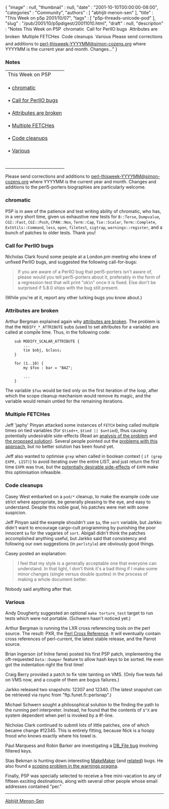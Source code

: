 {
   "image" : null,
   "thumbnail" : null,
   "date" : "2001-10-10T00:00:00-08:00",
   "categories" : "Community",
   "authors" : [
      "abhijit-menon-sen"
   ],
   "title" : "This Week on p5p 2001/10/07",
   "tags" : [
      "p5p-threads-unicode-pod"
   ],
   "slug" : "/pub/2001/10/p5pdigest/20011010.html",
   "draft" : null,
   "description" : "Notes This Week on P5P  chromatic  Call for PerlIO bugs  Attributes are broken  Multiple FETCHes  Code cleanups  Various Please send corrections and additions to perl-thisweek-YYYYMM@simon-cozens.org where YYYYMM is the current year and month. Changes..."
}



### <span id="Notes">Notes</span>

<table>
<colgroup>
<col width="100%" />
</colgroup>
<tbody>
<tr class="odd">
<td><span class="headline"></span>
This Week on P5P</td>
</tr>
<tr class="even">
<td><p>• <a href="#chromatic">chromatic</a><br />
<br />
• <a href="#Call_for_PerlIO_bugs">Call for PerlIO bugs</a><br />
<br />
• <a href="#Attributes_are_broken">Attributes are broken</a><br />
<br />
• <a href="#Multiple_FETCHes">Multiple FETCHes</a><br />
<br />
• <a href="#Code_cleanups">Code cleanups</a><br />
<br />
• <a href="#Various">Various</a><br />
<br />
</p></td>
</tr>
<tr class="odd">
<td></td>
</tr>
</tbody>
</table>

Please send corrections and additions to perl-thisweek-YYYYMM@simon-cozens.org where YYYYMM is the current year and month. Changes and additions to the perl5-porters biographies are particularly welcome.

### <span id="chromatic">chromatic</span>

P5P is in awe of the patience and test writing ability of chromatic, who has, in a very short time, given us exhaustive new tests for `B::Terse`, `Dumpvalue`, `CGI::Fast`, `CGI::Push`, `CPAN::Nox`, `Term::Cap`, `Tie::Scalar`, `Term::Complete`, `ExtUtils::Command`, `less`, `open`, `filetest`, `sigtrap`, `warnings::register`, and a bunch of patches to older tests. Thank you!

### <span id="Call_for_PerlIO_bugs">Call for PerlIO bugs</span>

Nicholas Clark found some people at a London.pm meeting who knew of unfixed PerlIO bugs, and suggested the following call-for-bugs:

> If you are aware of a PerlIO bug that perl5-porters isn't aware of, please would you tell perl5-porters about it, preferably in the form of a regression test that will print "ok\\n" once it is fixed. Else don't be surprised if 5.8.0 ships with the bug still present.

(While you're at it, report any other lurking bugs you know about.)

### <span id="Attributes_are_broken">Attributes are broken</span>

Arthur Bergman explained again why [attributes are broken](http://www.xray.mpe.mpg.de/mailing-lists/perl5-porters/2001-10/msg00051.html). The problem is that the `MODIFY_*_ATTRIBUTE` subs (used to set attributes for a variable) are called at compile time. Thus, in the following code:

        sub MODIFY_SCALAR_ATTRIBUTE {
            ...
            tie $obj, $class;
        }

        for (1..10) {
            my $foo : bar = "BAZ";

            ...
        }

The variable `$foo` would be tied only on the first iteration of the loop, after which the scope cleanup mechanism would remove its magic, and the variable would remain untied for the remaining iterations.

### <span id="Multiple_FETCHes">Multiple FETCHes</span>

Jeff 'japhy' Pinyan attacked some instances of `FETCH` being called multiple times on tied variables (for `$tied++`, `$tied || $untied`), thus causing potentially undesirable side-effects (Read an [analysis of the problem](http://www.xray.mpe.mpg.de/mailing-lists/perl5-porters/2001-10/msg00070.html) and [the proposed solution](http://www.xray.mpe.mpg.de/mailing-lists/perl5-porters/2001-10/msg00178.html)). Several people pointed out the [problems with this approach](http://www.xray.mpe.mpg.de/mailing-lists/perl5-porters/2001-10/msg00190.html), but no better solution has been found yet.

Jeff also wanted to optimise `grep` when called in boolean context ( `if (grep EXPR, LIST)`) to avoid iterating over the entire LIST, and just return the first time `EXPR` was true, but the [potentially desirable side-effects](http://www.xray.mpe.mpg.de/mailing-lists/perl5-porters/2001-10/msg00129.html) of `EXPR` make this optimisation infeasible.

### <span id="Code_cleanups">Code cleanups</span>

Casey West embarked on a `pod/*` cleanup, to make the example code use strict where appropriate, be generally pleasing to the eye, and easy to understand. Despite this noble goal, his patches were met with some suspicion.

Jeff Pinyan said the example shouldn't use `$a`, the `sort` variable, but Jarkko didn't want to encourage cargo-cult programming by punishing the poor innocent `$a` for the vagaries of `sort`. Abigail didn't think the patches accomplished anything useful, but Jarkko said that consistency and following our own suggestions (in `perlstyle`) are obviously good things.

Casey posted an explanation:

> I feel that my style is a generally acceptable one that everyone can understand. In that light, I don't think it's a bad thing if I make some minor changes (single versus double quotes) in the process of making a whole document better.

Nobody said anything after that.

### <span id="Various">Various</span>

Andy Dougherty suggested an optional `make torture_test` target to run tests which were not portable. (Schwern hasn't noticed yet.)

Arthur Bergman is running the LXR cross referencing tools on the perl source. The result: PXR, the [Perl Cross Reference](http://pxr.perl.org/source/). It will eventually contain cross references of perl-current, the latest stable release, and the Parrot source.

Brian Ingerson (of Inline fame) posted his first P5P patch, implementing the oft-requested `Data::Dumper` feature to allow hash keys to be sorted. He even got the indentation right the first time!

Craig Berry provided a patch to fix `%ENV` tainting on VMS. (Only five tests fail on VMS now, and a couple of them are bogus failures.)

Jarkko released two snapshots: 12307 and 12340. (The latest snapshot can be retrieved via rsync from "ftp.funet.fi::perlsnap".)

Michael Schwern sought a philosophical solution to the finding the path to the running perl interpreter. Instead, he found that the contents of `$^X` are system dependent when perl is invoked by a \#!-line.

Nicholas Clark continued to submit lots of little patches, one of which became change \#12345. This is entirely fitting, because Nick is a hoopy frood who knows exactly where his towel is.

Paul Marquess and Robin Barker are investigating a [DB\_File bug](http://www.xray.mpe.mpg.de/mailing-lists/perl5-porters/2001-10/msg00104.html) involving filtered keys.

Stas Bekman is hunting down interesting [MakeMaker](http://www.xray.mpe.mpg.de/mailing-lists/perl5-porters/2001-10/msg00257.html) (and [related](http://www.xray.mpe.mpg.de/mailing-lists/perl5-porters/2001-10/msg00352.html)) bugs. He also found a [scoping problem in the warnings pragma](http://www.xray.mpe.mpg.de/mailing-lists/perl5-porters/2001-10/msg00209.html).

Finally, P5P was specially selected to receive a free mini-vacation to any of fifteen exciting destinations, along with several other people whose email addresses contained "per."

------------------------------------------------------------------------

[Abhijit Menon-Sen](mailto:ams@wiw.org)
